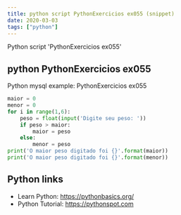 ```yaml
---
title: python script PythonExercicios ex055 (snippet)
date: 2020-03-03
tags: ["python"]
---
```

Python script 'PythonExercicios ex055'


## python PythonExercicios ex055

Python mysql example: PythonExercicios ex055

```python
maior = 0
menor = 0
for i in range(1,6):
    peso = float(input('Digite seu peso: '))
    if peso > maior:
        maior = peso
    else:
        menor = peso
print('O maior peso digitado foi {}'.format(maior))
print('O maior peso digitado foi {}'.format(menor))

```

## Python links

- Learn Python: https://pythonbasics.org/
- Python Tutorial: https://pythonspot.com
